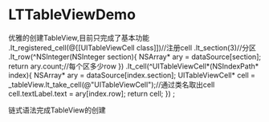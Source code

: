# LTTableViewDemo
优雅的创建TableView,目前只完成了基本功能
.lt_registered_cell(@[[UITableViewCell class]])//注册cell
    .lt_section(3)//分区
    .lt_row(^NSInteger(NSInteger section){
        NSArray* ary = dataSource[section];
        return ary.count;//每个区多少row
    })
    .lt_cell(^UITableViewCell*(NSIndexPath* index){
        NSArray* ary = dataSource[index.section];
        UITableViewCell* cell = _tableView.lt_take_cell(@"UITableViewCell");//通过类名取出cell
        cell.textLabel.text = ary[index.row];
        return cell;
    })
    ;
    
链式语法完成TableView的创建
